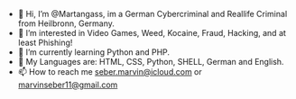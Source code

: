 - 👋 Hi, I’m @Martangass, im a German Cybercriminal and Reallife Criminal from Heilbronn, Germany.
- 👀 I’m interested in Video Games, Weed, Kocaine, Fraud, Hacking, and at least Phishing!
- 🌱 I’m currently learning Python and PHP.
- 💞️ My Languages are: HTML, CSS, Python, SHELL, German and English. 
- 📫 How to reach me seber.marvin@icloud.com
                  or marvinseber11@gmail.com

<!---
Martangass/Martangass is a ✨ special ✨ repository because its `README.md` (this file) appears on your GitHub profile.
You can click the Preview link to take a look at your changes.
--->
